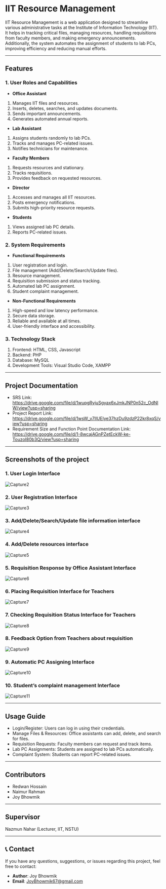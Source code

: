 # IIT Resource Management

IIT Resource Management is a web application designed to streamline various administrative tasks at the Institute of Information Technology (IIT). It helps in tracking critical files, managing resources, handling requisitions from faculty members, and making emergency announcements. Additionally, the system automates the assignment of students to lab PCs, improving efficiency and reducing manual efforts.

---

## Features

### **1. User Roles and Capabilities**
- **Office Assistant**

1. Manages IIT files and resources.
2. Inserts, deletes, searches, and updates documents.
3. Sends important announcements.
4. Generates automated annual reports.


- **Lab Assistant**

1. Assigns students randomly to lab PCs.
2. Tracks and manages PC-related issues.
3. Notifies technicians for maintenance.


- **Faculty Members**

1. Requests resources and stationary.
2. Tracks requisitions.
3. Provides feedback on requested resources.


- **Director**

1. Accesses and manages all IIT resources.
2. Posts emergency notifications.
3. Submits high-priority resource requests.



- **Students**

1. Views assigned lab PC details.
2. Reports PC-related issues.



### **2. System Requirements**
- **Functional Requirements**

1. User registration and login.
2. File management (Add/Delete/Search/Update files).
3. Resource management.
4. Requisition submission and status tracking.
5. Automated lab PC assignment.
6. Student complaint management.


- **Non-Functional Requirements**

1. High-speed and low latency performance.
2. Secure data storage.
3. Reliable and available at all times.
4. User-friendly interface and accessibility.




### **3. Technology Stack**

  1. Frontend: HTML, CSS, Javascript
  2. Backend: PHP
  3. Database: MySQL
  4. Development Tools: Visual Studio Code, XAMPP

---

## **Project Documentation**
- SRS Link: https://drive.google.com/file/d/1wupgRyjuSgyax6xJmkJNP0n52c_OdNIW/view?usp=sharing
- Project Report Link: https://drive.google.com/file/d/1wsW_v7lIUElye37hzDu9zdzP22kr8xqS/view?usp=sharing
- Requirement Size and Function Point Documentation Link: https://drive.google.com/file/d/1-8wcajAGnPZetEckW-ke-TouzoI80b3Q/view?usp=sharing

---

## Screenshots of the project
### **1. User Login Interface**
![Capture2](https://github.com/user-attachments/assets/d8f6c753-bbf4-4cc9-86fb-4fc8e076a2ea)


### **2. User Registration Interface**
![Capture3](https://github.com/user-attachments/assets/602cb3b5-f800-44ee-91de-38585c164122)


### **3. Add/Delete/Search/Update file information interface**
![Capture4](https://github.com/user-attachments/assets/58debf3f-9462-454a-867d-ec6aa2ca416a)


### **4. Add/Delete resources interface**
![Capture5](https://github.com/user-attachments/assets/8e17bb88-3916-42cf-88d9-075b32a6c2d3)


### **5. Requisition Response by Office Assistant Interface**
![Capture6](https://github.com/user-attachments/assets/448595f2-ac8f-4de3-ac03-41d0b452a5c3)


### **6. Placing Requisition Interface for Teachers**
![Capture7](https://github.com/user-attachments/assets/25dece94-5d7f-4569-ad48-1203f38d6653)


### **7. Checking Requisition Status Interface for Teachers**
![Capture8](https://github.com/user-attachments/assets/b5b4ab9e-c462-4316-ac54-b25f09b8057a)


### **8. Feedback Option from Teachers about requisition**
![Capture9](https://github.com/user-attachments/assets/3e100128-6c6b-4ed2-a5e1-c90c6779cfe4)


### **9. Automatic PC Assigning Interface**
![Capture10](https://github.com/user-attachments/assets/1c9d2837-d0ba-4ce5-958a-bbfda9d5f2e7)


### **10. Student’s complaint management Interface**
![Capture11](https://github.com/user-attachments/assets/8245da07-0ca8-4e71-994a-0d986d454992)


---

## **Usage Guide**

- Login/Register: Users can log in using their credentials.
- Manage Files & Resources: Office assistants can add, delete, and search for files.
- Requisition Requests: Faculty members can request and track items.
- Lab PC Assignments: Students are assigned to lab PCs automatically.
- Complaint System: Students can report PC-related issues.

---

## **Contributors**

- Redwan Hossain
- Naimur Rahman
- Joy Bhowmik

---

## **Supervisor**

Nazmun Nahar (Lecturer, IIT, NSTU)

---


## 📞 Contact

If you have any questions, suggestions, or issues regarding this project, feel free to contact:

- **Author**: Joy Bhowmik  
- **Email**: [JoyBhowmik67@gmail.com](mailto:JoyBhowmik67@gmail.com)  
